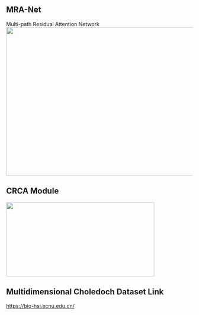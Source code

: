 ## MRA-Net
Multi-path Residual Attention Network </br>
<img src="https://github.com/Wahid9383/MRA-Net/assets/34777183/9e0abdb1-b2c9-4724-8783-474c7299f289" width="600" height="400">
</br>
## CRCA Module
<img src="https://github.com/Wahid9383/MRA-Net/assets/34777183/9b3be9d5-e073-4a42-b2f3-109750e891f5" width="400" height="200">

## Multidimensional Choledoch Dataset Link
https://bio-hsi.ecnu.edu.cn/

